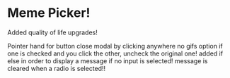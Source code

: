 # Meme Picker!

Added quality of life upgrades!

Pointer hand for button
close modal by clicking anywhere
no gifs option
if one is checked and you click the other, uncheck the original one!
added if else in order to display a message if no input is selected!
message is cleared when a radio is selected!!